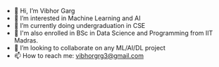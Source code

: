 - 👋 Hi, I’m Vibhor Garg
- 👀 I’m interested in Machine Learning and AI
- 🌱 I’m currently doing undergraduation in CSE 
- 🌱 I'm also enrolled in BSc in Data Science and Programming from IIT Madras. 
- 💞️ I’m looking to collaborate on any ML/AI/DL project
- 📫 How to reach me: vibhorgrg3@gmail.com

<!---
vibhorgrg3/vibhorgrg3 is a ✨ special ✨ repository because its `README.md` (this file) appears on your GitHub profile.
You can click the Preview link to take a look at your changes.
--->
